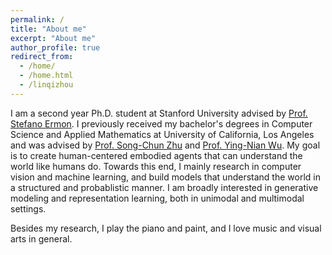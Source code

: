 ```yaml
---
permalink: /
title: "About me"
excerpt: "About me"
author_profile: true
redirect_from: 
  - /home/
  - /home.html
  - /linqizhou
--- 
```



I am a second year Ph.D. student at Stanford University advised by [Prof. Stefano Ermon](https://cs.stanford.edu/~ermon/). I previously received my bachelor's degrees in Computer Science and Applied
Mathematics at University of California, Los Angeles and was advised by [Prof. Song-Chun Zhu](http://www.stat.ucla.edu/~sczhu/) and [Prof. Ying-Nian Wu](http://www.stat.ucla.edu/~ywu/me.html). 
My goal is to create human-centered embodied agents that can understand the world like humans do. Towards this end, I mainly research in computer vision and machine learning, and build models that understand the world in a structured and probablistic manner. I am
broadly interested in generative modeling and representation learning, both in unimodal and multimodal settings.

Besides my research, I play the piano and paint, and I love music and visual arts in general. 

